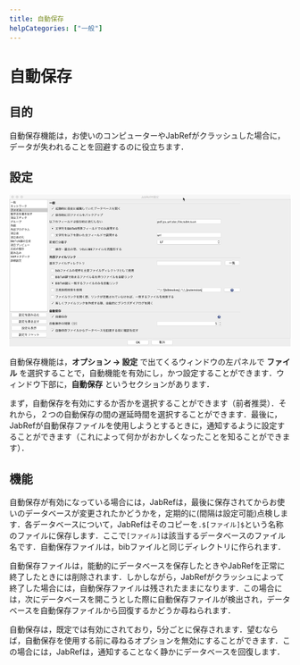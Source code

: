 ```yaml
---
title: 自動保存
helpCategories: ["一般"]
---
```


# 自動保存

## 目的

自動保存機能は，お使いのコンピューターやJabRefがクラッシュした場合に，データが失われることを回避するのに役立ちます．

## 設定

![自動保存設定のスクリーンショット](./images/AutoSave.png)

自動保存機能は，**オプション → 設定** で出てくるウィンドウの左パネルで **ファイル** を選択することで，自動機能を有効にし，かつ設定することができます．ウィンドウ下部に，**自動保存** というセクションがあります．

まず，自動保存を有効にするか否かを選択することができます（前者推奨）．それから，２つの自動保存の間の遅延時間を選択することができます．最後に，JabRefが自動保存ファイルを使用しようとするときに，通知するように設定することができます（これによって何かがおかしくなったことを知ることができます）．

## 機能

自動保存が有効になっている場合には，JabRefは，最後に保存されてからお使いのデータベースが変更されたかどうかを，定期的に(間隔は設定可能)点検します．各データベースについて，JabRefはそのコピーを`.$[ファイル]$`という名称のファイルに保存します．ここで`[ファイル]`は該当するデータベースのファイル名です．自動保存ファイルは，bibファイルと同じディレクトリに作られます．

自動保存ファイルは，能動的にデータベースを保存したときやJabRefを正常に終了したときには削除されます．しかしながら，JabRefがクラッシュによって終了した場合には，自動保存ファイルは残されたままになります．この場合には，次にデータベースを開こうとした際に自動保存ファイルが検出され，データベースを自動保存ファイルから回復するかどうか尋ねられます．

自動保存は，既定では有効にされており，5分ごとに保存されます．望むならば，自動保存を使用する前に尋ねるオプションを無効にすることができます．この場合には，JabRefは，通知することなく静かにデータベースを回復します．
